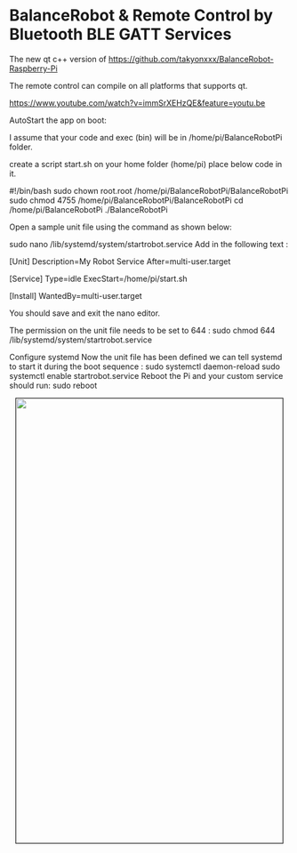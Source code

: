 # BalanceRobot & Remote Control by Bluetooth BLE GATT Services
The new qt c++ version of 
https://github.com/takyonxxx/BalanceRobot-Raspberry-Pi

The remote control can compile on all platforms that supports qt.

https://www.youtube.com/watch?v=immSrXEHzQE&feature=youtu.be

AutoStart the app on boot:

I assume that your code and exec (bin) will be in /home/pi/BalanceRobotPi folder.

create a script start.sh on your home folder (home/pi)
place below code in it.

#!/bin/bash
sudo chown root.root /home/pi/BalanceRobotPi/BalanceRobotPi
sudo chmod 4755 /home/pi/BalanceRobotPi/BalanceRobotPi
cd /home/pi/BalanceRobotPi
./BalanceRobotPi

Open a sample unit file using the command as shown below:

sudo nano /lib/systemd/system/startrobot.service
Add in the following text :

[Unit]
Description=My Robot Service
After=multi-user.target

[Service]
Type=idle
ExecStart=/home/pi/start.sh

[Install]
WantedBy=multi-user.target

You should save and exit the nano editor.

The permission on the unit file needs to be set to 644 :
sudo chmod 644 /lib/systemd/system/startrobot.service

Configure systemd
Now the unit file has been defined we can tell systemd to start it during the boot sequence :
sudo systemctl daemon-reload
sudo systemctl enable startrobot.service
Reboot the Pi and your custom service should run:
sudo reboot

<p align="center"><a href="https://github.com/takyonxxx/BalanceRobotQT-Raspberry/blob/master/remote.JPG">
		<img src="https://github.com/takyonxxx/BalanceRobotQT-Raspberry/blob/master/remote.JPG" 
		name="remote" width="480" height="800" align="bottom" border="1"></a></p>
		
